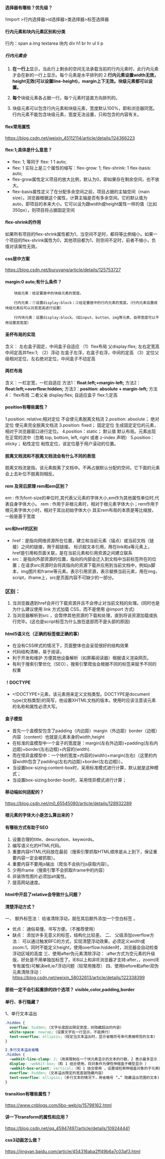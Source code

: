 #### 选择器有哪些？优先级？
!import >行内选择器>id选择器>类选择器>标签选择器
#### 行内元素和块内元素区别和分类
行内：span a img textarea 块内 div h1 br hr ul li p
##### 行内元素会
1. **在一行上**显示，当此行上剩余的空间无法承载当前的行内元素时，此行内元素才会在新的一行上显示。每个元素是水平排列的
2.**行内元素设置width无效，height无效(可以设置line-height)，margin上下无效。块级元素都可以设置。**

3. **每个**块级元素各占据一行。每个元素时竖直方向排列的。
4. 块级元素可以包含行内元素和块级元素，宽度默认100%，即和浏览器同宽。行内元素不能包含块级元素，宽度无法设置，只和包含的内容有关。

#### flex常用属性
https://blog.csdn.net/weixin_45112114/article/details/124366223

#### flex:1;具体是什么意思？
* flex: 1; 等同于 flex: 1 1 auto;
* flex: 1 实际上是三个属性的缩写：flex-grow: 1; flex-shrink: 1 flex-basis: auto;
* flex-grow属性定义项目的放大比例，默认为0，即如果存在剩余空间，也不放大。
* flex-basis属性定义了在分配多余空间之前，项目占据的主轴空间（main size）。浏览器根据这个属性，计算主轴是否有多余空间。它的默认值为auto，即项目的本来大小。它可以设为跟width或height属性一样的值（比如350px），则项目将占据固定空间
####  flex-shrink的作用
如果所有项目的flex-shrink属性都为1，当空间不足时，都将等比例缩小。如果一个项目的flex-shrink属性为0，其他项目都为1，则空间不足时，前者不缩小，负值对该属性无效。
#### css居中方案
https://blog.csdn.net/buruyang/article/details/125753727
#### margin:0 auto;有什么条件？
        块级元素：给定要居中的块级元素的宽度。

        行内元素：①设置display:block；②给定要居中的行内元素的宽度。（行内元素设置成块级元素后可以对其宽高进行设置）

        行内块元素：设置display:block。（如input、button、img等元素，自带宽度可以不用设置其宽度）
#### 圣杯布局的实现
含义： 左右盒子固定，中间盒子自适应
（1）flex布局 父display:flex; 左右定宽高 中间定高并flex:1;
（2）浮动 左盒子左浮，右盒子右浮，中间的定高
（3）定位父级相对定位，左右绝对定位，中间盒子不动定高
#### 两栏布局
含义：一栏定宽，一栏自适应
方法1：**float:left;+margin-left;**
方法2：**float:left;+overflow:hidden;**
方法3：**position: absolute + margin-left;**
方法4： flex布局 二者父亲 display:flex; 自适应盒子 flex:1;定高
#### position有哪些属性？
1.position: relative;相对定位  不会使元素脱离文档流
2.position: absolute； 绝对定位  使元素完全脱离文档流
3.position: fixed； 固定定位 生成固定定位的元素，相对于浏览器窗口进行定位。
4.position：static； 默认值 默认布局。元素出现在正常的流中（忽略 top, bottom, left, right 或者 z-index 声明）
5.position： sticky； 粘性定位 粘性定位，该定位基于用户滚动的位置。
#### 脱离文档流和不脱离文档流会有什么不同的表现
脱离文档流是指，该元素脱离了文档中。不再占据默认分配的空间，它下面的元素会上去补位不脱离则相反。
#### rem 及背后原理 rem和em区别？
em : 作为font-size的单位时,其代表父元素的字体大小,em作为其他属性单位时,代表自身字体大小。
rem : 作用于非根元素时，相对于根元素字体大小；rem作用于根元素字体大小时，相对于其出初始字体大小
其实rem布局的本质是等比缩放，一般是基于宽度
#### src和href的区别
* href：是指向网络资源所在位置，建立和当前元素（锚点）或当前文档（链接）之间的链接，用于超链接。
    标识超文本引用，用在link和a等元素上，href是引用和页面关联，是在当前元素和引用资源之间建立联系
* src：是指向外部资源的位置，指向的内部会迁入到文档中当前标签所在的位置；在请求src资源时会将其指向的资源下载并应用到当前文档中，例如js脚本，img图片和frame等元素。表示引用资源，表示替换当前元素，用在img，script，iframe上，src是页面内容不可缺少的一部分。
### **区别：**
1. 当浏览器遇到href会并行下载资源并且不会停止对当前文档的处理。(同时也是为什么建议使用 link 方式加载 CSS，而不是使用 @import 方式)
2. 当浏览器解析到src ，会暂停其他资源的下载和处理，直到将该资源加载或执行完毕。(这也是script标签为什么放在底部而不是头部的原因)


#### html5语义化（正确的标签做正确的事）
* 在没有CSS样式的情况下，页面整体也会呈现很好的结构效果
* 代码结构清晰，易于阅读，
* 利于开发和维护 方便其他设备解析（如屏幕阅读器）根据语义渲染网页。
* 有利于搜索引擎优化（SEO），搜索引擎爬虫会根据不同的标签来赋予不同的权重
#### ！DOCTYPE
*  \<!DOCTYPE>元素，该元素用来定义文档类型。DOCTYPE是document type(文档类型)的简写，他设置XHTML文档的版本。使用时应该注意该元素的名称和属性必须大写。
#### 盒子模型
* 首先一个盒模型包含了padding（内边距）margin（外边距）border（边框）内容（content）也就是元素本身的width,height
* 在标准的盒模型中一个盒子的宽度是：margin(左右外边距)+padding(左右内边距)+border(左右边框)+内容的(width).
* 而在怪异盒模型中：一个快的宽度=内容的(width)+margin(左右)（这里的内容width包含了padding(左右内边距)+border(左右边框)）。
* 当设置box-sizing:content-box时，采用标准模式进行计算，默认就是这种模式；
* 当设置box-sizing:border-box时，采用怪异模式进行计算；
#### 移动端如何适配的？
https://blog.csdn.net/m0_65545080/article/details/128932289
#### 根元素的字体大小是怎么算出来的？

#### 有哪些方式有助于SEO
1. 设置合理的title、description、keywords。
2. 编写语义化的HTML代码。
3. 重要内容HTML代码放在最前（搜索引擎抓取HTML顺序是从上到下，保证重要内容一定会被抓取）。
4. 重要内容不要用js输出（爬虫不会执行js获取内容）。
5. 少用iframe（搜索引擎不会抓取iframe中的内容）
6. 非装饰性图片必须加alt属性。
7. 提高网站速度。
#### html中开启了relative会导致什么问题？

#### 清楚浮动方式？
一、 额外标签法： 给谁清除浮动，就在其后额外添加一个空白标签 。
* 优点： 通俗易懂，书写方便。（不推荐使用）
* 缺点： 添加许多无意义的标签，结构化比较差。
二、 父级添加overflow方法： 可以通过触发BFC的方式，实现清楚浮动效果。必须定义width或zoom:1，同时不能定义height，使用overflow:hidden时，浏览器会自动检查浮动区域的高度
三、使用after伪元素清除浮动： :after方式为空元素的升级版，好处是不用单独加标签了。IE8以上和非IE浏览器才支持:after，，zoom(IE专有属性)可解决ie6,ie7浮动问题（较常用推荐）
四、使用before和after双伪元素清除浮动：
https://blog.csdn.net/weixin_58032613/article/details/122338399
#### 那些一定不会引起重排的四个选项？ visible,color,padding,border

#### 单行、多行隐藏？
1、单行文本溢出
```css
.hidden {
  overflow: hidden;（文字长度超出限定宽度，则隐藏超出的内容）
  white-space: nowrap;（设置文字在一行显示，不能换行）
  text-overflow: ellipsis;（规定当文本溢出时，显示省略符号来代表被修剪的文本）
}
```
```css
2.多行文本溢出省略
.hidden {
  -webkit-line-clamp: 2;（用来限制在一个块元素显示的文本的行数，2 表示最多显示 2 行。为了实现该效果，它需要组合其他的 WebKit 属性）
  display: -webkit-box;（和 1 结合使用，将对象作为弹性伸缩盒子模型显示 ）
  -webkit-box-orient: vertical;（和 1 结合使用 ，设置或检索伸缩盒对象的子元素的排列方式 ）
  overflow: hidden;（文本溢出限定的宽度就隐藏内容）
  text-overflow: ellipsis;（多行文本的情况下，用省略号 “…” 隐藏溢出范围的文本)
}
```
#### transition有哪些属性？
https://www.cnblogs.com/libo-web/p/15798162.html
#### 讲一下transform的属性和应用？
https://blog.csdn.net/qq_45947497/article/details/109244441
#### css3动画怎么做？
https://jingyan.baidu.com/article/454316aba2ff49b6a7c03af3.html
